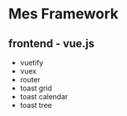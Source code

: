 # Mes Framework

## frontend - vue.js
 - vuetify
 - vuex
 - router
 - toast grid
 - toast calendar
 - toast tree
